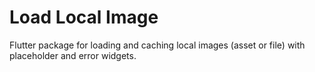 # Load Local Image

Flutter package for loading and caching local images (asset or file) with placeholder and error widgets.
